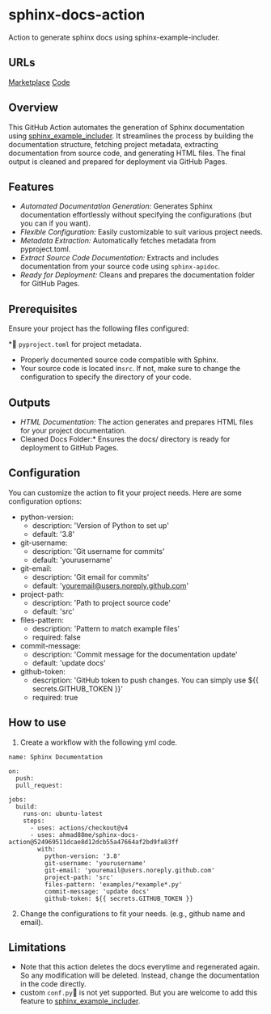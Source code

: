 # sphinx-docs-action
Action to generate sphinx docs using sphinx-example-includer.

## URLs
[Marketplace](https://github.com/marketplace/actions/sphinx-docs)
[Code](https://github.com/ahmad88me/sphinx-docs-action)

## Overview
This GitHub Action automates the generation of Sphinx documentation using [sphinx_example_includer](https://github.com/ahmad88me/sphinx_example_includer). It streamlines the process by building the documentation structure, fetching project metadata, extracting documentation from source code, and generating HTML files. The final output is cleaned and prepared for deployment via GitHub Pages.


## Features
*  *Automated Documentation Generation:* Generates Sphinx documentation effortlessly without specifying the configurations (but you can if you want).
* *Flexible Configuration:* Easily customizable to suit various project needs.
* *Metadata Extraction:* Automatically fetches metadata from pyproject.toml.
* *Extract Source Code Documentation:* Extracts and includes documentation from your source code using `sphinx-apidoc`.
* *Ready for Deployment:* Cleans and prepares the documentation folder for GitHub Pages.


## Prerequisites
Ensure your project has the following files configured:

* `pyproject.toml` for project metadata.
* Properly documented source code compatible with Sphinx.
* Your source code is located in`src`. If not, make sure to change the configuration to specify the directory of your code.


## Outputs
* *HTML Documentation:* The action generates and prepares HTML files for your project documentation.
* Cleaned Docs Folder:*  Ensures the docs/ directory is ready for deployment to GitHub Pages.



## Configuration
You can customize the action to fit your project needs. Here are some configuration options:

* python-version:
    - description: 'Version of Python to set up'
    - default: '3.8'
* git-username:
    - description: 'Git username for commits'
    - default: 'yourusername'
* git-email:
    - description: 'Git email for commits'
    - default: 'youremail@users.noreply.github.com'
* project-path:
    - description: 'Path to project source code'
    - default: 'src'
* files-pattern:
    - description: 'Pattern to match example files'
    - required: false
* commit-message:
    - description: 'Commit message for the documentation update'
    - default: 'update docs'
* github-token:
    - description: 'GitHub token to push changes. You can simply use ${{ secrets.GITHUB_TOKEN }}'
    - required: true


## How to use
1. Create a workflow with the following yml code.
```
name: Sphinx Documentation

on:
  push:
  pull_request:

jobs:
  build:
    runs-on: ubuntu-latest
    steps:
      - uses: actions/checkout@v4
      - uses: ahmad88me/sphinx-docs-action@524969511dcae8d12dcb55a47664af2bd9fa83ff
        with:
          python-version: '3.8'
          git-username: 'yourusername'
          git-email: 'youremail@users.noreply.github.com'
          project-path: 'src'
          files-pattern: 'examples/*example*.py'
          commit-message: 'update docs'
          github-token: ${{ secrets.GITHUB_TOKEN }}

```
2. Change the configurations to fit your needs. (e.g., github name and email).


## Limitations
* Note that this action deletes the docs everytime and regenerated again. So any modification will be deleted. Instead, change the documentation in the code
directly.
* custom `conf.py` is not yet supported. But you are welcome to add this feature to [sphinx_example_includer](https://github.com/ahmad88me/sphinx_example_includer).


